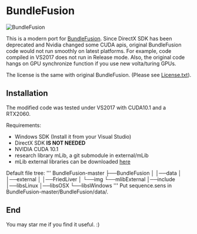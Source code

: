 # BundleFusion

![BundleFusion](img/test.gif)

This is a modern port for [BundleFusion](http://graphics.stanford.edu/projects/bundlefusion/). Since DirectX SDK has been deprecated and Nvidia changed some CUDA apis, original BundleFusion code would not run smoothly on latest platforms. For example, code compiled in VS2017 does not run in Release mode. Also, the original code hangs on GPU synchronize function if you use new volta/turing GPUs.

The license is the same with original BundleFusion. (Please see [License.txt](License.txt)).

## Installation
The modified code was tested under VS2017 with CUDA10.1 and a RTX2060.

Requirements:
- Windows SDK (Install it from your Visual Studio)
- DirectX SDK **IS NOT NEEDED**
- NVIDIA CUDA 10.1
- research library mLib, a git submodule in external/mLib
- mLib external libraries can be downloaded [here](http://kaldir.vc.in.tum.de/mLib/mLibExternal.zip)

Default file tree:
'''
BundleFusion-master
├──BundleFusion
│  │──data
│  │──external
│  │──FriedLiver
│  └──img
└──mlibExternal
   │──include
   │──libsLinux
   │──libsOSX
   └──libsWindows
'''
Put sequence.sens in BundleFusion-master/BundleFusion/data/.

## End
You may star me if you find it useful. :)
